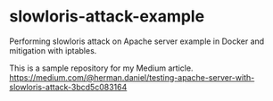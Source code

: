# slowloris-attack-example
Performing slowloris attack on Apache server example in Docker and mitigation with iptables.

This is a sample repository for my Medium article.
https://medium.com/@herman.daniel/testing-apache-server-with-slowloris-attack-3bcd5c083164